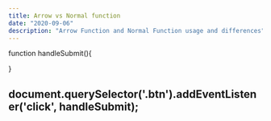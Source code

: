 ```yaml
---
title: Arrow vs Normal function 
date: "2020-09-06"
description: "Arrow Function and Normal Function usage and differences"
---
```

function handleSubmit(){

}

document.querySelector('.btn').addEventListener('click', handleSubmit);
----